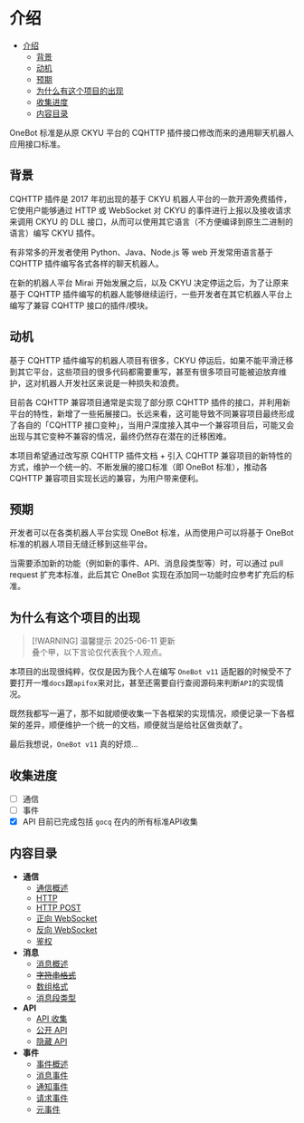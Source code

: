# 介绍

- [介绍](#介绍)
  - [背景](#背景)
  - [动机](#动机)
  - [预期](#预期)
  - [为什么有这个项目的出现](#为什么有这个项目的出现)
  - [收集进度](#收集进度)
  - [内容目录](#内容目录)

OneBot 标准是从原 CKYU 平台的 CQHTTP 插件接口修改而来的通用聊天机器人应用接口标准。

## 背景

CQHTTP 插件是 2017 年初出现的基于 CKYU 机器人平台的一款开源免费插件，它使用户能够通过 HTTP 或 WebSocket 对 CKYU 的事件进行上报以及接收请求来调用 CKYU 的 DLL 接口，从而可以使用其它语言（不方便编译到原生二进制的语言）编写 CKYU 插件。

有非常多的开发者使用 Python、Java、Node.js 等 web 开发常用语言基于 CQHTTP 插件编写各式各样的聊天机器人。

在新的机器人平台 Mirai 开始发展之后，以及 CKYU 决定停运之后，为了让原来基于 CQHTTP 插件编写的机器人能够继续运行，一些开发者在其它机器人平台上编写了兼容 CQHTTP 接口的插件/模块。

## 动机

基于 CQHTTP 插件编写的机器人项目有很多，CKYU 停运后，如果不能平滑迁移到其它平台，这些项目的很多代码都需要重写，甚至有很多项目可能被迫放弃维护，这对机器人开发社区来说是一种损失和浪费。

目前各 CQHTTP 兼容项目通常是实现了部分原 CQHTTP 插件的接口，并利用新平台的特性，新增了一些拓展接口。长远来看，这可能导致不同兼容项目最终形成了各自的「CQHTTP 接口变种」，当用户深度接入其中一个兼容项目后，可能又会出现与其它变种不兼容的情况，最终仍然存在潜在的迁移困难。

本项目希望通过改写原 CQHTTP 插件文档 + 引入 CQHTTP 兼容项目的新特性的方式，维护一个统一的、不断发展的接口标准（即 OneBot 标准），推动各 CQHTTP 兼容项目实现长远的兼容，为用户带来便利。

## 预期

开发者可以在各类机器人平台实现 OneBot 标准，从而使用户可以将基于 OneBot 标准的机器人项目无缝迁移到这些平台。

当需要添加新的功能（例如新的事件、API、消息段类型等）时，可以通过 pull request 扩充本标准，此后其它 OneBot 实现在添加同一功能时应参考扩充后的标准。

## 为什么有这个项目的出现

> [!WARNING] 温馨提示
> 2025-06-11 更新  
> 叠个甲，以下言论仅代表我个人观点。

本项目的出现很纯粹，仅仅是因为我个人在编写 `OneBot v11` 适配器的时候受不了要打开一堆`docs`跟`apifox`来对比，甚至还需要自行查阅源码来判断`API`的实现情况。

既然我都写一遍了，那不如就顺便收集一下各框架的实现情况，顺便记录一下各框架的差异，顺便维护一个统一的文档，顺便就当是给社区做贡献了。

最后我想说，`OneBot v11` 真的好烦...

## 收集进度

- [ ] 通信
- [ ] 事件
- [x] API 目前已完成包括 `gocq` 在内的所有标准API收集

## 内容目录

- **通信**
  - [通信概述](communication/README.md)
  - [HTTP](communication/http.md)
  - [HTTP POST](communication/http-post.md)
  - [正向 WebSocket](communication/ws.md)
  - [反向 WebSocket](communication/ws-reverse.md)
  - [鉴权](communication/authorization.md)
- **消息**
  - [消息概述](message/README.md)
  - ~~[字符串格式](message/string.md)~~
  - [数组格式](message/array.md)
  - [消息段类型](message/segment.md)
- **API**
  - [API 收集](api/README.md)
  - [公开 API](api/public.md)
  - [隐藏 API](api/hidden.md)
- **事件**
  - [事件概述](event/README.md)
  - [消息事件](event/message.md)
  - [通知事件](event/notice.md)
  - [请求事件](event/request.md)
  - [元事件](event/meta.md)
